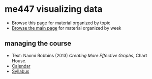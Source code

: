 
me447 visualizing data
======================

-   Browse this page for material organized by topic
-   [Browse the main page](../README.md) for material organized by week

managing the course
-------------------

-   Text: Naomi Robbins (2013) *Creating More Effective Graphs*, Chart House.
-   [Calendar](cm/cm102_calendar.pdf)
-   [Syllabus](cm/cm001_syllabus.md)
